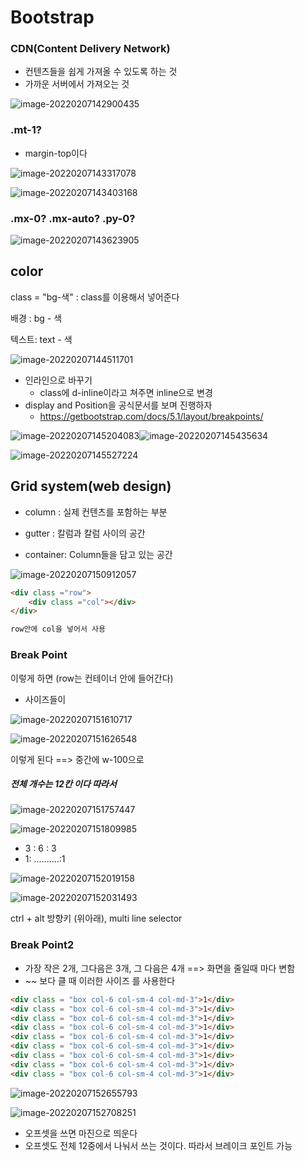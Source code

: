 # Bootstrap

### CDN(Content Delivery Network)

- 컨텐츠들을 쉽게 가져올 수 있도록 하는 것
- 가까운 서버에서 가져오는 것

![image-20220207142900435](Bootstrap.assets/image-20220207142900435.png)



### .mt-1?

- margin-top이다

![image-20220207143317078](Bootstrap.assets/image-20220207143317078.png)

![image-20220207143403168](Bootstrap.assets/image-20220207143403168.png)





### .mx-0? .mx-auto? .py-0? 

![image-20220207143623905](Bootstrap.assets/image-20220207143623905.png)

## color

class = "bg-색" : class를 이용해서 넣어준다

배경 : bg - 색

텍스트: text - 색

![image-20220207144511701](Bootstrap.assets/image-20220207144511701.png)



- 인라인으로 바꾸기
  - class에 d-inline이라고 쳐주면 inline으로 변경
- display and Position을 공식문서를 보며 진행하자
  - https://getbootstrap.com/docs/5.1/layout/breakpoints/

![image-20220207145204083](Bootstrap.assets/image-20220207145204083.png)![image-20220207145435634](Bootstrap.assets/image-20220207145435634.png)



![image-20220207145527224](Bootstrap.assets/image-20220207145527224.png)



## Grid system(web design)

- column : 실제 컨텐츠를 포함하는 부분
- gutter : 칼럼과 칼럼 사이의 공간

- container: Column들을 담고 있는 공간

![image-20220207150912057](Bootstrap.assets/image-20220207150912057.png)

```html
<div class ="row">
    <div class ="col"></div>
</div>

row안에 col을 넣어서 사용
```



### Break Point

이렇게 하면 (row는 컨테이너 안에 들어간다)

- 사이즈들이

![image-20220207151610717](Bootstrap.assets/image-20220207151610717.png)

![image-20220207151626548](Bootstrap.assets/image-20220207151626548.png)

이렇게 된다 ==> 중간에 w-100으로 





##### 전체 개수는 12칸 이다 따라서

![image-20220207151757447](Bootstrap.assets/image-20220207151757447.png)

![image-20220207151809985](Bootstrap.assets/image-20220207151809985.png)

- 3 : 6 : 3
- 1: ..........:1 

![image-20220207152019158](Bootstrap.assets/image-20220207152019158.png)

![image-20220207152031493](Bootstrap.assets/image-20220207152031493.png)

ctrl + alt 방향키 (위아래), multi line selector



### Break Point2

- 가장 작은 2개, 그다음은 3개, 그 다음은 4개 ==> 화면을 줄일때 마다 변함
- ~~ 보다 클 때  이러한 사이즈 를 사용한다

```html
<div class = "box col-6 col-sm-4 col-md-3">1</div>
<div class = "box col-6 col-sm-4 col-md-3">1</div>
<div class = "box col-6 col-sm-4 col-md-3">1</div>
<div class = "box col-6 col-sm-4 col-md-3">1</div>
<div class = "box col-6 col-sm-4 col-md-3">1</div>
<div class = "box col-6 col-sm-4 col-md-3">1</div>
<div class = "box col-6 col-sm-4 col-md-3">1</div>
<div class = "box col-6 col-sm-4 col-md-3">1</div>
<div class = "box col-6 col-sm-4 col-md-3">1</div>
```



![image-20220207152655793](Bootstrap.assets/image-20220207152655793.png)

![image-20220207152708251](Bootstrap.assets/image-20220207152708251.png)

- 오프셋을 쓰면 마진으로 띄운다
- 오프셋도 전체 12중에서 나눠서 쓰는 것이다. 따라서 브레이크 포인트 가능













